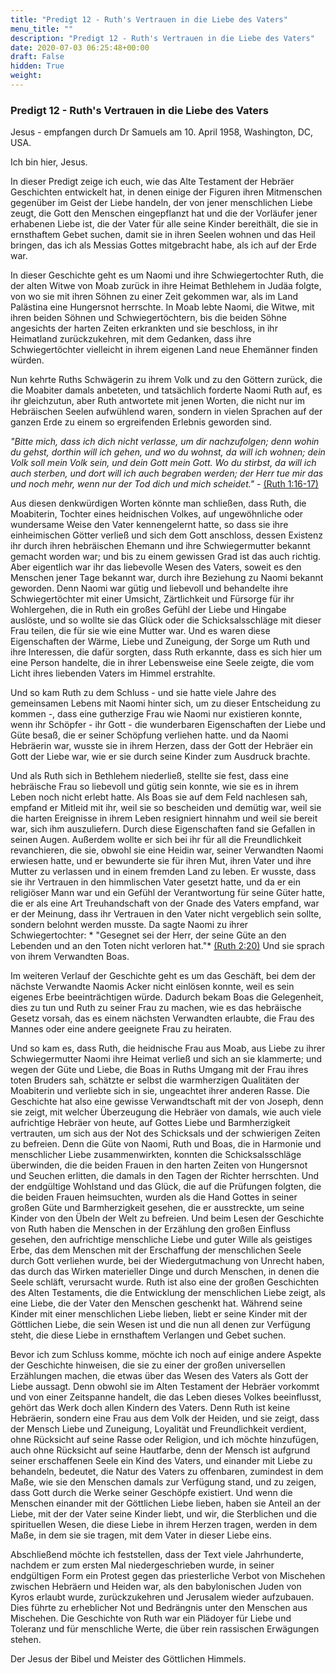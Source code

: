 ```yaml
---
title: "Predigt 12 - Ruth's Vertrauen in die Liebe des Vaters"
menu_title: ""
description: "Predigt 12 - Ruth's Vertrauen in die Liebe des Vaters"
date: 2020-07-03 06:25:48+00:00
draft: False
hidden: True
weight:
---
```

### Predigt 12 - Ruth's Vertrauen in die Liebe des Vaters

Jesus - empfangen durch Dr Samuels am 10. April 1958, Washington, DC, USA.

Ich bin hier, Jesus.

In dieser Predigt zeige ich euch, wie das Alte Testament der Hebräer Geschichten entwickelt hat, in denen einige der Figuren ihren Mitmenschen gegenüber im Geist der Liebe handeln, der von jener menschlichen Liebe zeugt, die Gott den Menschen eingepflanzt hat und die der Vorläufer jener erhabenen Liebe ist, die der Vater für alle seine Kinder bereithält, die sie in ernsthaftem Gebet suchen, damit sie in ihren Seelen wohnen und das Heil bringen, das ich als Messias Gottes mitgebracht habe, als ich auf der Erde war.

In dieser Geschichte geht es um Naomi und ihre Schwiegertochter Ruth, die der alten Witwe von Moab zurück in ihre Heimat Bethlehem in Judäa folgte, von wo sie mit ihren Söhnen zu einer Zeit gekommen war, als im Land Palästina eine Hungersnot herrschte. In Moab lebte Naomi, die Witwe, mit ihren beiden Söhnen und Schwiegertöchtern, bis die beiden Söhne angesichts der harten Zeiten erkrankten und sie beschloss, in ihr Heimatland zurückzukehren, mit dem Gedanken, dass ihre Schwiegertöchter vielleicht in ihrem eigenen Land neue Ehemänner finden würden.

Nun kehrte Ruths Schwägerin zu ihrem Volk und zu den Göttern zurück, die die Moabiter damals anbeteten, und tatsächlich forderte Naomi Ruth auf, es ihr gleichzutun, aber Ruth antwortete mit jenen Worten, die nicht nur im Hebräischen Seelen aufwühlend waren, sondern in vielen Sprachen auf der ganzen Erde zu einem so ergreifenden Erlebnis geworden sind.

*"Bitte mich, dass ich dich nicht verlasse, um dir nachzufolgen; denn wohin du gehst, dorthin will ich gehen, und wo du wohnst, da will ich wohnen; dein Volk soll mein Volk sein, und dein Gott mein Gott. Wo du stirbst, da will ich auch sterben, und dort will ich auch begraben werden; der Herr tue mir das und noch mehr, wenn nur der Tod dich und mich scheidet."* - [(Ruth 1:16-17)](https://www.schlachterbibel.de/de/bibel/ruth/1/16-17?hl=1#hl)

Aus diesen denkwürdigen Worten könnte man schließen, dass Ruth, die Moabiterin, Tochter eines heidnischen Volkes, auf ungewöhnliche oder wundersame Weise den Vater kennengelernt hatte, so dass sie ihre einheimischen Götter verließ und sich dem Gott anschloss, dessen Existenz ihr durch ihren hebräischen Ehemann und ihre Schwiegermutter bekannt gemacht worden war; und bis zu einem gewissen Grad ist das auch richtig. Aber eigentlich war ihr das liebevolle Wesen des Vaters, soweit es den Menschen jener Tage bekannt war, durch ihre Beziehung zu Naomi bekannt geworden. Denn Naomi war gütig und liebevoll und behandelte ihre Schwiegertöchter mit einer Umsicht, Zärtlichkeit und Fürsorge für ihr Wohlergehen, die in Ruth ein großes Gefühl der Liebe und Hingabe auslöste, und so wollte sie das Glück oder die Schicksalsschläge mit dieser Frau teilen, die für sie wie eine Mutter war. Und es waren diese Eigenschaften der Wärme, Liebe und Zuneigung, der Sorge um Ruth und ihre Interessen, die dafür sorgten, dass Ruth erkannte, dass es sich hier um eine Person handelte, die in ihrer Lebensweise eine Seele zeigte, die vom Licht ihres liebenden Vaters im Himmel erstrahlte.

Und so kam Ruth zu dem Schluss - und sie hatte viele Jahre des gemeinsamen Lebens mit Naomi hinter sich, um zu dieser Entscheidung zu kommen -, dass eine gutherzige Frau wie Naomi nur existieren konnte, wenn ihr Schöpfer - ihr Gott - die wunderbaren Eigenschaften der Liebe und Güte besaß, die er seiner Schöpfung verliehen hatte. und da Naomi Hebräerin war, wusste sie in ihrem Herzen, dass der Gott der Hebräer ein Gott der Liebe war, wie er sie durch seine Kinder zum Ausdruck brachte.

Und als Ruth sich in Bethlehem niederließ, stellte sie fest, dass eine hebräische Frau so liebevoll und gütig sein konnte, wie sie es in ihrem Leben noch nicht erlebt hatte. Als Boas sie auf dem Feld nachlesen sah, empfand er Mitleid mit ihr, weil sie so bescheiden und demütig war, weil sie die harten Ereignisse in ihrem Leben resigniert hinnahm und weil sie bereit war, sich ihm auszuliefern. Durch diese Eigenschaften fand sie Gefallen in seinen Augen. Außerdem wollte er sich bei ihr für all die Freundlichkeit revanchieren, die sie, obwohl sie eine Heidin war, seiner Verwandten Naomi erwiesen hatte, und er bewunderte sie für ihren Mut, ihren Vater und ihre Mutter zu verlassen und in einem fremden Land zu leben. Er wusste, dass sie ihr Vertrauen in den himmlischen Vater gesetzt hatte, und da er ein religiöser Mann war und ein Gefühl der Verantwortung für seine Güter hatte, die er als eine Art Treuhandschaft von der Gnade des Vaters empfand, war er der Meinung, dass ihr Vertrauen in den Vater nicht vergeblich sein sollte, sondern belohnt werden musste. Da sagte Naomi zu ihrer Schwiegertochter: * "Gesegnet sei der Herr, der seine Güte an den Lebenden und an den Toten nicht verloren hat."* [(Ruth 2:20)](https://www.schlachterbibel.de/de/bibel/ruth/2/20?hl=1#hl) Und sie sprach von ihrem Verwandten Boas.

Im weiteren Verlauf der Geschichte geht es um das Geschäft, bei dem der nächste Verwandte Naomis Acker nicht einlösen konnte, weil es sein eigenes Erbe beeinträchtigen würde. Dadurch bekam Boas die Gelegenheit, dies zu tun und Ruth zu seiner Frau zu machen, wie es das hebräische Gesetz vorsah, das es einem nächsten Verwandten erlaubte, die Frau des Mannes oder eine andere geeignete Frau zu heiraten.

Und so kam es, dass Ruth, die heidnische Frau aus Moab, aus Liebe zu ihrer Schwiegermutter Naomi ihre Heimat verließ und sich an sie klammerte; und wegen der Güte und Liebe, die Boas in Ruths Umgang mit der Frau ihres toten Bruders sah, schätzte er selbst die warmherzigen Qualitäten der Moabiterin und verliebte sich in sie, ungeachtet ihrer anderen Rasse. Die Geschichte hat also eine gewisse Verwandtschaft mit der von Joseph, denn sie zeigt, mit welcher Überzeugung die Hebräer von damals, wie auch viele aufrichtige Hebräer von heute, auf Gottes Liebe und Barmherzigkeit vertrauten, um sich aus der Not des Schicksals und der schwierigen Zeiten zu befreien. Denn die Güte von Naomi, Ruth und Boas, die in Harmonie und menschlicher Liebe zusammenwirkten, konnten die Schicksalsschläge überwinden, die die beiden Frauen in den harten Zeiten von Hungersnot und Seuchen erlitten, die damals in den Tagen der Richter herrschten. Und der endgültige Wohlstand und das Glück, die auf die Prüfungen folgten, die die beiden Frauen heimsuchten, wurden als die Hand Gottes in seiner großen Güte und Barmherzigkeit gesehen, die er ausstreckte, um seine Kinder von den Übeln der Welt zu befreien. Und beim Lesen der Geschichte von Ruth haben die Menschen in der Erzählung den großen Einfluss gesehen, den aufrichtige menschliche Liebe und guter Wille als geistiges Erbe, das dem Menschen mit der Erschaffung der menschlichen Seele durch Gott verliehen wurde, bei der Wiedergutmachung von Unrecht haben, das durch das Wirken materieller Dinge und durch Menschen, in denen die Seele schläft, verursacht wurde. Ruth ist also eine der großen Geschichten des Alten Testaments, die die Entwicklung der menschlichen Liebe zeigt, als eine Liebe, die der Vater den Menschen geschenkt hat. Während seine Kinder mit einer menschlichen Liebe lieben, liebt er seine Kinder mit der Göttlichen Liebe, die sein Wesen ist und die nun all denen zur Verfügung steht, die diese Liebe in ernsthaftem Verlangen und Gebet suchen.

Bevor ich zum Schluss komme, möchte ich noch auf einige andere Aspekte der Geschichte hinweisen, die sie zu einer der großen universellen Erzählungen machen, die etwas über das Wesen des Vaters als Gott der Liebe aussagt. Denn obwohl sie im Alten Testament der Hebräer vorkommt und von einer Zeitspanne handelt, die das Leben dieses Volkes beeinflusst, gehört das Werk doch allen Kindern des Vaters. Denn Ruth ist keine Hebräerin, sondern eine Frau aus dem Volk der Heiden, und sie zeigt, dass der Mensch Liebe und Zuneigung, Loyalität und Freundlichkeit verdient, ohne Rücksicht auf seine Rasse oder Religion, und ich möchte hinzufügen, auch ohne Rücksicht auf seine Hautfarbe, denn der Mensch ist aufgrund seiner erschaffenen Seele ein Kind des Vaters, und einander mit Liebe zu behandeln, bedeutet, die Natur des Vaters zu offenbaren, zumindest in dem Maße, wie sie den Menschen damals zur Verfügung stand, und zu zeigen, dass Gott durch die Werke seiner Geschöpfe existiert. Und wenn die Menschen einander mit der Göttlichen Liebe lieben, haben sie Anteil an der Liebe, mit der der Vater seine Kinder liebt, und wir, die Sterblichen und die spirituellen Wesen, die diese Liebe in ihrem Herzen tragen, werden in dem Maße, in dem sie sie tragen, mit dem Vater in dieser Liebe eins.

Abschließend möchte ich feststellen, dass der Text viele Jahrhunderte, nachdem er zum ersten Mal niedergeschrieben wurde, in seiner endgültigen Form ein Protest gegen das priesterliche Verbot von Mischehen zwischen Hebräern und Heiden war, als den babylonischen Juden von Kyros erlaubt wurde, zurückzukehren und Jerusalem wieder aufzubauen. Dies führte zu erheblicher Not und Bedrängnis unter den Menschen aus Mischehen. Die Geschichte von Ruth war ein Plädoyer für Liebe und Toleranz und für menschliche Werte, die über rein rassischen Erwägungen stehen.

Der Jesus der Bibel und Meister des Göttlichen Himmels.
